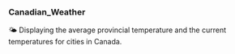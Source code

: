 ### Canadian_Weather

🌤️ Displaying the average provincial temperature and the current temperatures for cities in Canada.

#

